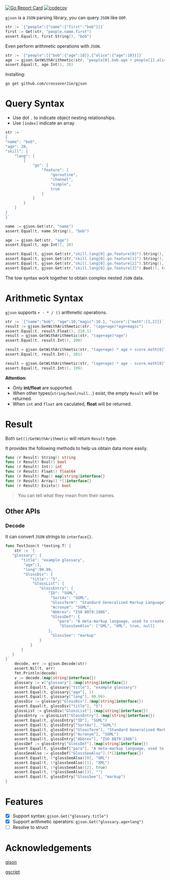 [![Go Report Card](https://goreportcard.com/badge/github.com/crossoverJie/gjson)](https://goreportcard.com/report/github.com/crossoverJie/gjson) [![codecov](https://codecov.io/gh/crossoverJie/gjson/branch/main/graph/badge.svg?token=51WIOVFN95)](https://codecov.io/gh/crossoverJie/gjson)

`gjson` is a `JSON` parsing library, you can query `JSON` like `OOP`. 

```go
str := `{"people":{"name":{"first":"bob"}}}`
first := Get(str, "people.name.first")
assert.Equal(t, first.String(), "bob")
```

Even perform arithmetic operations with `JSON`.

```go
str := `{"people":[{"bob":{"age":10}},{"alice":{"age":10}}]}`
age := gjson.GetWithArithmetic(str, "people[0].bob.age + people[1].alice.age")
assert.Equal(t, age.Int(), 20)
```

Installing:

```shell
go get github.com/crossoverJie/gjson
```

# Query Syntax

- Use dot `.` to indicate object nesting relationships.
- Use `[index]` indicate an array.

```go
str := `
{
"name": "bob",
"age": 20,
"skill": {
    "lang": [
        {
            "go": {
                "feature": [
                    "goroutine",
                    "channel",
                    "simple",
                    true
                ]
            }
        }
    ]
}
}`

name := gjson.Get(str, "name")
assert.Equal(t, name.String(), "bob")

age := gjson.Get(str, "age")
assert.Equal(t, age.Int(), 20)

assert.Equal(t, gjson.Get(str,"skill.lang[0].go.feature[0]").String(), "goroutine")
assert.Equal(t, gjson.Get(str,"skill.lang[0].go.feature[1]").String(), "channel")
assert.Equal(t, gjson.Get(str,"skill.lang[0].go.feature[2]").String(), "simple")
assert.Equal(t, gjson.Get(str,"skill.lang[0].go.feature[3]").Bool(), true)
```

The tow syntax work together to obtain complex nested `JSON` data.

# Arithmetic Syntax

`gjson` supports `+ - * / ()` arithmetic operations.

```go
str := `{"name":"bob", "age":10,"magic":10.1, "score":{"math":[1,2]}}`
result := gjson.GetWithArithmetic(str, "(age+age)*age+magic")
assert.Equal(t, result.Float(), 210.1)
result = gjson.GetWithArithmetic(str, "(age+age)*age")
assert.Equal(t, result.Int(), 200)

result = gjson.GetWithArithmetic(str, "(age+age) * age + score.math[0]")
assert.Equal(t, result.Int(), 201)

result = gjson.GetWithArithmetic(str, "(age+age) * age - score.math[0]")
assert.Equal(t, result.Int(), 199)
```

**Attention**:

- Only **int/float** are supported.
- When other types(`string/bool/null..`) exist, the empty `Result` will be returned.
- When `int` and `float` are caculated, **float** will be returned.

# Result

Both `Get()/GetWithArithmetic` will return `Result` type.


It provides the following methods to help us obtain data more easily.

```go
func (r Result) String() string
func (r Result) Bool() bool
func (r Result) Int() int
func (r Result) Float() float64
func (r Result) Map() map[string]interface{}
func (r Result) Array() *[]interface{}
func (r Result) Exists() bool
```

> You can tell what they mean from their names.

## Other APIs

### Decode

It can convert `JSON` strings to `interface{}`.

```go
func TestJson(t *testing.T) {
	str := `{
   "glossary": {
       "title": "example glossary",
		"age":1,
		"long":99.99,
		"GlossDiv": {
           "title": "S",
			"GlossList": {
               "GlossEntry": {
                   "ID": "SGML",
					"SortAs": "SGML",
					"GlossTerm": "Standard Generalized Markup Language",
					"Acronym": "SGML",
					"Abbrev": "ISO 8879:1986",
					"GlossDef": {
                       "para": "A meta-markup language, used to create markup languages such as DocBook.",
						"GlossSeeAlso": ["GML", "XML", true, null]
                   },
					"GlossSee": "markup"
               }
           }
       }
   }
}`
	decode, err := gjson.Decode(str)
	assert.Nil(t, err)
	fmt.Println(decode)
	v := decode.(map[string]interface{})
	glossary := v["glossary"].(map[string]interface{})
	assert.Equal(t, glossary["title"], "example glossary")
	assert.Equal(t, glossary["age"], 1)
	assert.Equal(t, glossary["long"], 99.99)
	glossDiv := glossary["GlossDiv"].(map[string]interface{})
	assert.Equal(t, glossDiv["title"], "S")
	glossList := glossDiv["GlossList"].(map[string]interface{})
	glossEntry := glossList["GlossEntry"].(map[string]interface{})
	assert.Equal(t, glossEntry["ID"], "SGML")
	assert.Equal(t, glossEntry["SortAs"], "SGML")
	assert.Equal(t, glossEntry["GlossTerm"], "Standard Generalized Markup Language")
	assert.Equal(t, glossEntry["Acronym"], "SGML")
	assert.Equal(t, glossEntry["Abbrev"], "ISO 8879:1986")
	glossDef := glossEntry["GlossDef"].(map[string]interface{})
	assert.Equal(t, glossDef["para"], "A meta-markup language, used to create markup languages such as DocBook.")
	glossSeeAlso := glossDef["GlossSeeAlso"].(*[]interface{})
	assert.Equal(t, (*glossSeeAlso)[0], "GML")
	assert.Equal(t, (*glossSeeAlso)[1], "XML")
	assert.Equal(t, (*glossSeeAlso)[2], true)
	assert.Equal(t, (*glossSeeAlso)[3], "")
	assert.Equal(t, glossEntry["GlossSee"], "markup")
}
```

# Features
- [x] Support syntax: `gjson.Get("glossary.title")`
- [x] Support arithmetic operators: `gjson.Get("glossary.age+long")`
- [ ] Resolve to struct

# Acknowledgements

[gjson](https://github.com/tidwall/gjson)

[gscript](https://github.com/crossoverjie/gscript)